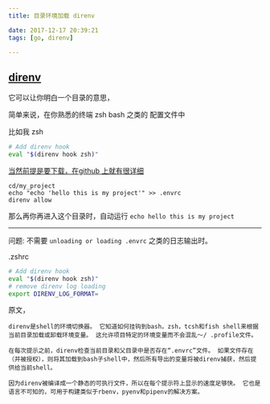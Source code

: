 ```yaml
---
title: 目录环境加载 direnv

date: 2017-12-17 20:39:21
tags: [go, direnv]

---
```


## [direnv](https://github.com/direnv/direnv)

它可以让你明白一个目录的意思，

简单来说，在你熟悉的终端 zsh bash 之类的 配置文件中

比如我 zsh

``` zsh
# Add direnv hook
eval "$(direnv hook zsh)"
```

[当然前提是要下载，在github 上就有很详细](https://github.com/direnv/direnv)

```
cd/my_project
echo "echo 'hello this is my project'" >> .envrc
direnv allow
```

那么再你再进入这个目录时，自动运行 `echo hello this is my project`

---

问题: 不需要 `unloading or loading .envrc` 之类的日志输出时。

.zshrc
``` zsh
# Add direnv hook
eval "$(direnv hook zsh)"
# remove direnv log loading
export DIRENV_LOG_FORMAT=
```

原文，
``` 
direnv是shell的环境切换器。 它知道如何挂钩到bash，zsh，tcsh和fish shell来根据当前目录加载或卸载环境变量。 这允许项目特定的环境变量而不会混乱〜/ .profile文件。

在每次提示之前，direnv检查当前目录和父目录中是否存在“.envrc”文件。 如果文件存在（并被授权），则将其加载到bash子shell中，然后所有导出的变量将被direnv捕获，然后提供给当前shell。

因为direnv被编译成一个静态的可执行文件，所以在每个提示符上显示的速度足够快。 它也是语言不可知的，可用于构建类似于rbenv，pyenv和pipenv的解决方案。
```


